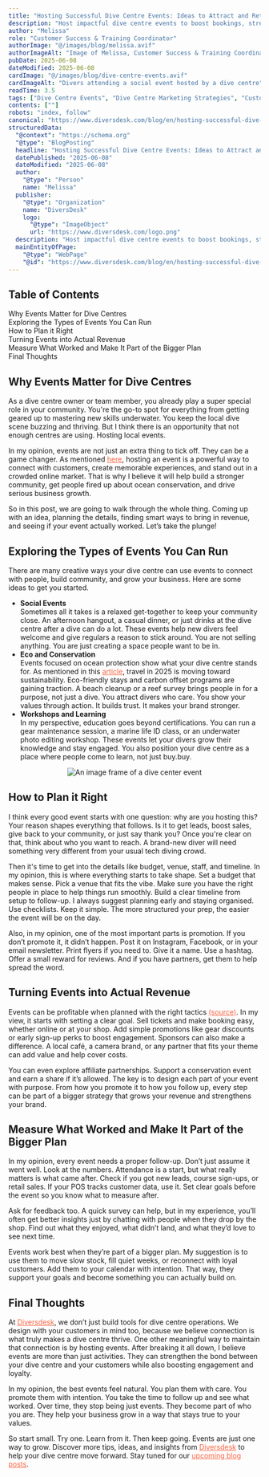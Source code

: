 ```yaml
---
title: "Hosting Successful Dive Centre Events: Ideas to Attract and Retain Divers"
description: "Host impactful dive centre events to boost bookings, strengthen community ties, and grow your dive centre business"
author: "Melissa"
role: "Customer Success & Training Coordinator"
authorImage: "@/images/blog/melissa.avif"
authorImageAlt: "Image of Melissa, Customer Success & Training Coordinator"
pubDate: 2025-06-08
dateModified: 2025-06-08
cardImage: "@/images/blog/dive-centre-events.avif"
cardImageAlt: "Divers attending a social event hosted by a dive centre"
readTime: 3.5
tags: ["Dive Centre Events", "Dive Centre Marketing Strategies", "Customer Engagement", "Diving Community"]
contents: [""]
robots: "index, follow"
canonical: "https://www.diversdesk.com/blog/en/hosting-successful-dive-centre-events"
structuredData:
  "@context": "https://schema.org"
  "@type": "BlogPosting"
  headline: "Hosting Successful Dive Centre Events: Ideas to Attract and Retain Divers"
  datePublished: "2025-06-08"
  dateModified: "2025-06-08"
  author:
    "@type": "Person"
    name: "Melissa"
  publisher:
    "@type": "Organization"
    name: "DiversDesk"
    logo:
      "@type": "ImageObject"
      url: "https://www.diversdesk.com/logo.png"
  description: "Host impactful dive centre events to boost bookings, strengthen community ties, and grow your dive centre business"
  mainEntityOfPage:
    "@type": "WebPage"
    "@id": "https://www.diversdesk.com/blog/en/hosting-successful-dive-centre-events"
---
```


<!-- Table of Contents -->
<nav id="toc" class="mb-8">
  <h2 class="text-xl font-bold mb-3">Table of Contents</h2>
  <ul class="space-y-2 text-neutral-600 dark:text-neutral-400">
    <li><a href="#why-events-matter" class="hover:text-neutral-800 dark:hover:text-neutral-200">Why Events Matter for Dive Centres</a></li>
    <li><a href="#types-of-events" class="hover:text-neutral-800 dark:hover:text-neutral-200">Exploring the Types of Events You Can Run</a></li>
    <li><a href="#planning" class="hover:text-neutral-800 dark:hover:text-neutral-200">How to Plan it Right</a></li>
    <li><a href="#revenue" class="hover:text-neutral-800 dark:hover:text-neutral-200">Turning Events into Actual Revenue</a></li>
    <li><a href="#measuring" class="hover:text-neutral-800 dark:hover:text-neutral-200">Measure What Worked and Make It Part of the Bigger Plan</a></li>
    <li><a href="#final-thoughts" class="hover:text-neutral-800 dark:hover:text-neutral-200">Final Thoughts</a></li>
  </ul>
</nav>

<h2 id="why-events-matter" class="section-heading">Why Events Matter for Dive Centres</h2>
<p>
As a dive centre owner or team member, you already play a super special role in your community. You're the go-to spot for everything from getting geared up to mastering new skills underwater. You keep the local dive scene buzzing and thriving. But I think there is an opportunity that not enough centres are using. Hosting local events.
</p>
<p>
In my opinion, events are not just an extra thing to tick off. They can be a game changer. As mentioned <a href="https://www.forbes.com/councils/forbesbusinesscouncil/2023/05/19/how-to-host-live-events-to-promote-your-company/" target="_blank" rel="noopener noreferrer" style="color: #F86545">here</a>, hosting an event is a powerful way to connect with customers, create memorable experiences, and stand out in a crowded online market. That is why I believe it will help build a stronger community, get people fired up about ocean conservation, and drive serious business growth.
</p>
<p>
So in this post, we are going to walk through the whole thing. Coming up with an idea, planning the details, finding smart ways to bring in revenue, and seeing if your event actually worked. Let’s take the plunge!
</p>

<h2 id="types-of-events" class="section-heading">Exploring the Types of Events You Can Run</h2>
<p>
There are many creative ways your dive centre can use events to connect with people, build community, and grow your business. Here are some ideas to get you started.
</p>
<ul>
  <li><strong>Social Events</strong><br>Sometimes all it takes is a relaxed get-together to keep your community close. An afternoon hangout, a casual dinner, or just drinks at the dive centre after a dive can do a lot. These events help new divers feel welcome and give regulars a reason to stick around. You are not selling anything. You are just creating a space people want to be in.</li>
  <li><strong>Eco and Conservation</strong><br>Events focused on ocean protection show what your dive centre stands for. As mentioned in this <a href="https://vietnam.travel/things-to-do/7-travel-trends-2025-exploring-differently-travelling-better#:~:text=In%202025%2C%20travel%20trends%20are,carbon%20offset%20programs%20gaining%20popularity." target="_blank" rel="noopener noreferrer" style="color: #F86545">article</a>, travel in 2025 is moving toward sustainability. Eco-friendly stays and carbon offset programs are gaining traction. A beach cleanup or a reef survey brings people in for a purpose, not just a dive. You attract divers who care. You show your values through action. It builds trust. It makes your brand stronger.</li>
  <li><strong>Workshops and Learning</strong><br>In my perspective, education goes beyond certifications. You can run a gear maintenance session, a marine life ID class, or an underwater photo editing workshop. These events let your divers grow their knowledge and stay engaged. You also position your dive centre as a place where people come to learn, not just buy.buy.</li>
</ul>

<div style="text-align: center;">
  <img 
    src="/images/dive-centre-event-1.avif" 
    alt="An image frame of a dive center event"
    class="w-full md:w-10/12 mx-auto"
  />
</div>


<h2 id="planning" class="section-heading">How to Plan it Right</h2>
<p>
I think every good event starts with one question: why are you hosting this? Your reason shapes everything that follows. Is it to get leads, boost sales, give back to your community, or just say thank you? Once you're clear on that, think about who you want to reach. A brand-new diver will need something very different from your usual tech diving crowd.
</p>
<p>
Then it's time to get into the details like budget, venue, staff, and timeline. In my opinion, this is where everything starts to take shape. Set a budget that makes sense. Pick a venue that fits the vibe. Make sure you have the right people in place to help things run smoothly. Build a clear timeline from setup to follow-up. I always suggest planning early and staying organised. Use checklists. Keep it simple. The more structured your prep, the easier the event will be on the day.
</p>
<p>
Also, in my opinion, one of the most important parts is promotion. If you don’t promote it, it didn’t happen. Post it on Instagram, Facebook, or in your email newsletter. Print flyers if you need to. Give it a name. Use a hashtag. Offer a small reward for reviews. And if you have partners, get them to help spread the word.
</p>

<h2 id="revenue" class="section-heading">Turning Events into Actual Revenue</h2>
<p>
Events can be profitable when planned with the right tactics <a href="https://www.localist.com/post/5-ways-to-boost-revenue-with-event-marketing" target="_blank" rel="noopener noreferrer" style="color: #F86545">(source)</a>. In my view, it starts with setting a clear goal. Sell tickets and make booking easy, whether online or at your shop. Add simple promotions like gear discounts or early sign-up perks to boost engagement. Sponsors can also make a difference. A local café, a camera brand, or any partner that fits your theme can add value and help cover costs.
</p>
<p>
You can even explore affiliate partnerships. Support a conservation event and earn a share if it’s allowed. The key is to design each part of your event with purpose. From how you promote it to how you follow up, every step can be part of a bigger strategy that grows your revenue and strengthens your brand.
</p>

<h2 id="measuring" class="section-heading">Measure What Worked and Make It Part of the Bigger Plan</h2>
<p>
In my opinion, every event needs a proper follow-up. Don’t just assume it went well. Look at the numbers. Attendance is a start, but what really matters is what came after. Check if you got new leads, course sign-ups, or retail sales. If your POS tracks customer data, use it. Set clear goals before the event so you know what to measure after.
</p>
<p>
Ask for feedback too. A quick survey can help, but in my experience, you’ll often get better insights just by chatting with people when they drop by the shop. Find out what they enjoyed, what didn’t land, and what they’d love to see next time.
</p>
<p>
Events work best when they’re part of a bigger plan. My suggestion is to use them to move slow stock, fill quiet weeks, or reconnect with loyal customers. Add them to your calendar with intention. That way, they support your goals and become something you can actually build on.
</p>

<h2 id="final-thoughts" class="section-heading">Final Thoughts</h2>
<p>
At <a href="https://www.diversdesk.com/" target="_blank" rel="noopener noreferrer" style="color: #F86545">Diversdesk</a>, we don’t just build tools for dive centre operations. We design with your customers in mind too, because we believe connection is what truly makes a dive centre thrive. One other meaningful way to maintain that connection is by hosting events. After breaking it all down, I believe events are more than just activities. They can strengthen the bond between your dive centre and your customers while also boosting engagement and loyalty.
</p>
<p>
In my opinion, the best events feel natural. You plan them with care. You promote them with intention. You take the time to follow up and see what worked. Over time, they stop being just events. They become part of who you are. They help your business grow in a way that stays true to your values.
</p>
<p>
So start small. Try one. Learn from it. Then keep going. Events are just one way to grow. Discover more tips, ideas, and insights from <a href="https://www.diversdesk.com/" target="_blank" rel="noopener noreferrer" style="color: #F86545">Diversdesk</a> to help your dive centre move forward. Stay tuned for our <a href="https://www.diversdesk.com/" target="_blank" rel="noopener noreferrer" style="color: #F86545">upcoming blog posts</a>.
</p>
